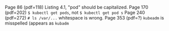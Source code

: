 Page 86 (pdf=118) Listing 4.1, "pod" should be capitalized.
Page 170 (pdf=202) `$ kubectl get pods`, not `$ kubectl get pod s`
Page 240 (pdf=272) `# ls /var/...` whitespace is wrong.
Page 353 (pdf=?) `kubeadm` is misspelled (appears as `kubadm`



